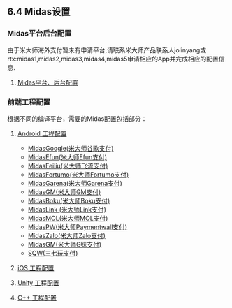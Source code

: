 ## 6.4 Midas设置


### Midas平台后台配置

由于米大师海外支付暂未有申请平台,请联系米大师产品联系人jolinyang或rtx:midas1,midas2,midas3,midas4,midas5申请相应的App并完成相应的配置信息.

1. [Midas平台、后台配置](Midas/developer.md)

### 前端工程配置
根据不同的编译平台，需要的Midas配置包括部分：

1. [Android 工程配置](Midas/android.md)
   * [MidasGoogle(米大师谷歌支付)](../Unity/Channel/Midas/midasgoogle.md)
   * [MidasEfun(米大师Efun支付)](../Unity/Channel/Midas/midasefun.md)
   * [MidasFeiliu(米大师飞流支付)](../Unity/Channel/Midas/midasfeiliu.md)
   * [MidasFortumo(米大师Fortumo支付)](../Unity/Channel/Midas/midasfortumo.md)
   * [MidasGarena(米大师Garena支付)](../Unity/Channel/Midas/midasgarena.md)
   * [MidasGM(米大师GM支付)](../Unity/Channel/Midas/midasgm.md)
   * [MidasBoku(米大师Boku支付)](../Unity/Channel/Midas/midasboku.md)
   * [MidasLink (米大师Link支付) ](../Unity/Channel/Midas/midaslink.md)
   * [MidasMOL(米大师MOL支付)](../Unity/Channel/Midas/midasmol.md)
   * [MidasPW(米大师Paymentwall支付)](../Unity/Channel/Midas/midaspaymentwall.md)
   * [MidasZalo(米大师Zalo支付)](../Unity/Channel/Midas/midaszalo.md)
   * [MidasGM(米大师G妹支付)](../Unity/Channel/Midas/midasgm.md)
   * [SQW(三七玩支付)](../Unity/Channel/Midas/midassqw.md)

2. [iOS 工程配置](Midas/ios.md)
3. [Unity 工程配置](Midas/unity.md)
4. [C++ 工程配置](Midas/cpp.md) 
